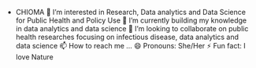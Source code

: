 - CHIOMA
👀 I’m interested in Research, Data analytics and Data Science for Public Health and Policy Use
🌱 I’m currently building my knowledge in data analytics and data science
💞️ I’m looking to collaborate on public health researches focusing on infectious disease, data analytics and data science
📫 How to reach me ...
😄 Pronouns: She/Her
⚡ Fun fact: I love Nature

<!---
Anierobi24/Anierobi24 is a ✨ special ✨ repository because its `README.md` (this file) appears on your GitHub profile.
You can click the Preview link to take a look at your changes.
--->
